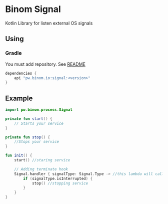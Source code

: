 # Binom Signal

Kotlin Library for listen external OS signals

## Using

### Gradle

You must add repository. See [README](../README.md)

```groovy
dependencies {
    api "pw.binom.io:signal:<version>"
}
```

## Example

```kotlin
import pw.binom.process.Signal

private fun start() {
    // Starts your service
}

private fun stop() {
    //Stops your service
}

fun init() {
    start() //staring service

    // Adding terminate hook
    Signal.handler { signalType: Signal.Type -> //this lambda will call when you press Ctrl+C in console 
        if (signalType.isInterrupted) {
            stop() //stopping service
        }
    }
}
```